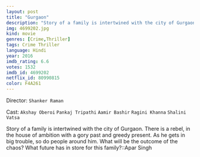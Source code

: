 ```yaml
---
layout: post
title: "Gurgaon"
description: "Story of a family is intertwined with the city of Gurgaon. There is a rebel, in the house of ambition with a gory past and greedy present. As he gets in big trouble, so do people around him. What will be the outcome of the chaos? What future has in store for this family?.."
img: 4699202.jpg
kind: movie
genres: [Crime,Thriller]
tags: Crime Thriller 
language: Hindi
year: 2016
imdb_rating: 6.6
votes: 1532
imdb_id: 4699202
netflix_id: 80990815
color: F4A261
---
```

Director: `Shanker Raman`  

Cast: `Akshay Oberoi` `Pankaj Tripathi` `Aamir Bashir` `Ragini Khanna` `Shalini Vatsa` 

Story of a family is intertwined with the city of Gurgaon. There is a rebel, in the house of ambition with a gory past and greedy present. As he gets in big trouble, so do people around him. What will be the outcome of the chaos? What future has in store for this family?::Apar Singh